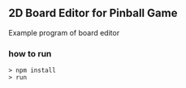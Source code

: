 ## 2D Board Editor for Pinball Game

Example program of board editor

### how to run

```
> npm install
> run
```

